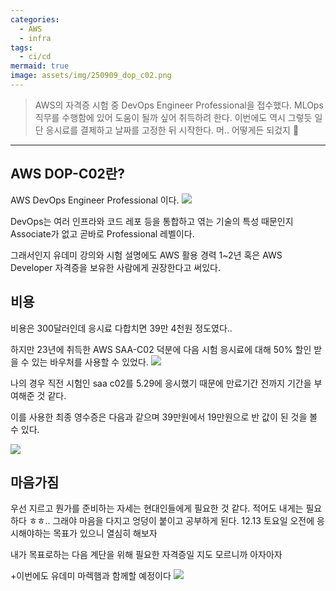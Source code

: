 ```yaml
---
categories:
  - AWS
  - infra
tags:
  - ci/cd
mermaid: true
image: assets/img/250909_dop_c02.png
---
```

> AWS의 자격증 시험 중 DevOps Engineer Professional을 접수했다. MLOps 직무를 수행함에 있어 도움이 될까 싶어 취득하려 한다. 이번에도 역시 그렇듯 일단 응시료를 결제하고 날짜를 고정한 뒤 시작한다. 머.. 어떻게든 되겄지 🤨
---

## AWS DOP-C02란?
AWS DevOps Engineer Professional 이다.
![](https://i.imgur.com/kqDZpmu.png)

DevOps는 여러 인프라와 코드 레포 등을 통합하고 엮는 기술의 특성 때문인지 Associate가 없고 곧바로 Professional 레벨이다.

그래서인지 유데미 강의와 시험 설명에도 AWS 활용 경력 1~2년 혹은 AWS Developer 자격증을 보유한 사람에게 권장한다고 써있다.

## 비용
비용은 300달러인데 응시료 다합치면 39만 4천원 정도였다..

하지만 23년에 취득한 AWS SAA-C02 덕분에 다음 시험 응시료에 대해 50% 할인 받을 수 있는 바우처를 사용할 수 있었다.
![](https://i.imgur.com/XqPE6VT.png)

나의 경우 직전 시험인 saa c02를 5.29에 응시했기 때문에 만료기간 전까지 기간을 부여해준 것 같다.

이를 사용한 최종 영수증은 다음과 같으며 39만원에서 19만원으로 반 값이 된 것을 볼 수 있다.

![](https://i.imgur.com/KpHM8ze.png)

## 마음가짐
우선 지르고 뭔가를 준비하는 자세는 현대인들에게 필요한 것 같다. 적어도 내게는 필요하다 ㅎㅎ.. 그래야 마음을 다지고 엉덩이 붙이고 공부하게 된다. 12.13 토요일 오전에 응시해야하는 목표가 있으니 열심히 해보자

내가 목표로하는 다음 계단을 위해 필요한 자격증일 지도 모르니까 아자아자

+이번에도 유데미 마렉햄과 함께할 예정이다
![](https://i.imgur.com/1L9tzSU.png)

